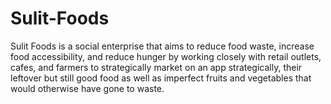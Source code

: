 # Sulit-Foods
Sulit Foods is a social enterprise that aims to reduce food waste, increase food accessibility, and reduce hunger by working closely with retail outlets, cafes, and farmers to strategically market on an app strategically, their leftover but still good food as well as imperfect fruits and vegetables that would otherwise have gone to waste.
